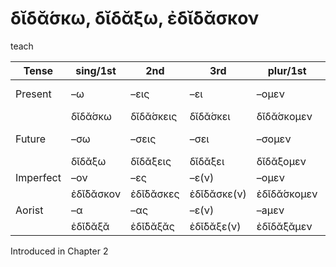 # δῐδᾰ́σκω, δῐδᾰ́ξω, ἐδῐ́δᾰσκον

teach

| Tense      | sing/1st  | 2nd       | 3rd         | plur/1st    | 2nd        | 3rd           | Infinitive |
|------------|-----------|-----------|-------------|-------------|------------|---------------|------------|
| Present    | –ω        | –εις      | –ει         | –ομεν       | –ετε       | –ουσι(ν)      | 1pp + –ειν |
|            | δῐδᾰ́σκω   | δῐδᾰ́σκεις | δῐδᾰ́σκει    | δῐδᾰ́σκομεν  | δῐδᾰ́σκετε  | δῐδᾰ́σκουσῐ(ν) | δῐδᾰ́σκειν  |
| Future     | –σω       | –σεις     | –σει        | –σομεν      | –σετε      | –σουσι(ν)     | 2pp + –ειν |
|            | δῐδᾰ́ξω    | δῐδᾰ́ξεις  | δῐδᾰ́ξει     | δῐδᾰ́ξομεν   | δῐδᾰ́ξετε   | δῐδᾰ́ξουσῐ(ν)  | δῐδᾰ́ξειν   |
| Imperfect  | –ον       | –ες       | –ε(ν)       | –ομεν       | –ετε       | –ον           | -          |
|            | ἐδῐ́δᾰσκον | ἐδῐ́δᾰσκες | ἐδῐ́δᾰσκε(ν) | ἐδῐδᾰ́σκομεν | ἐδῐδᾰ́σκετε | ἐδῐ́δᾰσκον     | -          |
| Aorist     | –α        | –ας       | –ε(ν)       | –aμεν       | –ατε       | –αν           | 3pp +-αἰ   |
|            | ἐδῐ́δᾰξᾰ   | ἐδῐ́δᾰξᾰς  | ἐδῐ́δᾰξε(ν)  | ἐδῐδᾰ́ξᾰμεν  | ἐδῐδᾰ́ξᾰτε  | ἐδῐ́δᾰξᾰν      | δῐδᾰ́ξαι    |


Introduced in Chapter 2

